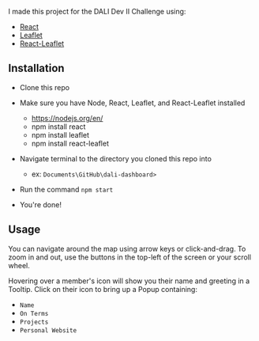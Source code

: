 I made this project for the DALI Dev II Challenge using:
 - [React](https://reactjs.org/)
 - [Leaflet](http://leafletjs.com/)
 - [React-Leaflet](https://react-leaflet.js.org/)

## Installation
- Clone this repo
- Make sure you have Node, React, Leaflet, and React-Leaflet installed
    - https://nodejs.org/en/
    - npm install react
    - npm install leaflet
    - npm install react-leaflet

- Navigate terminal to the directory you cloned this repo into
    - ex: `Documents\GitHub\dali-dashboard>`
- Run the command `npm start`
- You're done!

## Usage
You can navigate around the map using arrow keys or click-and-drag. To zoom in and out, use the buttons in the top-left of the screen or your scroll wheel.

Hovering over a member's icon will show you their name and greeting in a Tooltip. Click on their icon to bring up a Popup containing:

- `Name`
- `On Terms`
- `Projects`
- `Personal Website`
